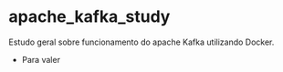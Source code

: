 # apache_kafka_study
Estudo geral sobre funcionamento do apache Kafka utilizando Docker.

* Para valer